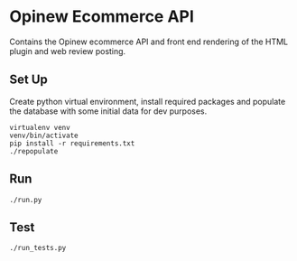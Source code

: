 # Opinew Ecommerce API

Contains the Opinew ecommerce API and front end rendering of the HTML plugin 
and web review posting. 

## Set Up

Create python virtual environment, install required packages and populate the
database with some initial data for dev purposes.

    virtualenv venv
    venv/bin/activate
    pip install -r requirements.txt
    ./repopulate

## Run

    ./run.py

## Test

    ./run_tests.py
    